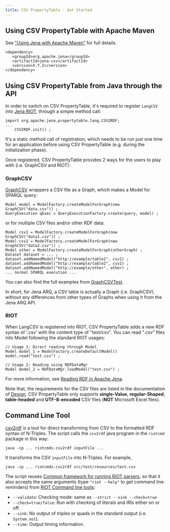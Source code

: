 ```yaml
---
title: CSV PropertyTable - Get Started
---
```


## Using CSV PropertyTable with Apache Maven

See ["Using Jena with Apache Maven"](/download/maven.html) for full details.

    <dependency>
       <groupId>org.apache.jena</groupId>
       <artifactId>jena-csv</artifactId>
       <version>X.Y.Z</version>
    </dependency>

## Using CSV PropertyTable from Java through the API

In order to switch on CSV PropertyTable, it's required to register `LangCSV` into [Jena RIOT](/documentation/io/), through a simple method call:

	import org.apache.jena.propertytable.lang.CSV2RDF;
	... 
        CSV2RDF.init() ;

It's a static method call of registration, which needs to be run just one time for an application before using CSV PropertyTable (e.g. during the initialization phase).

Once registered, CSV PropertyTable provides 2 ways for the users to play with (i.e. GraphCSV and RIOT):

### GraphCSV

[GraphCSV](https://github.com/apache/jena/tree/main/jena-csv/src/main/java/org/apache/jena/propertytable/graph/GraphCSV.java) wrappers a CSV file as a Graph, which makes a Model for SPARQL query:

    Model model = ModelFactory.createModelForGraph(new GraphCSV("data.csv")) ;
    QueryExecution qExec = QueryExecutionFactory.create(query, model) ;

or for multiple CSV files and/or other RDF data:
    
    Model csv1 = ModelFactory.createModelForGraph(new GraphCSV("data1.csv")) ;
    Model csv2 = ModelFactory.createModelForGraph(new GraphCSV("data2.csv")) ;
    Model other = ModelFactory.createModelForGraph(otherGraph) ;
    Dataset dataset = ... ;
    dataset.addNamedModel("http://example/table1", csv1) ;
    dataset.addNamedModel("http://example/table2", csv2) ;
    dataset.addNamedModel("http://example/other", other) ;
    ... normal SPARQL execution ...

You can also find the full examples from [GraphCSVTest](https://github.com/apache/jena/tree/main/jena-csv/src/test/java/org/apache/jena/propertytable/graph/GraphCSVTest.java).

In short, for Jena ARQ, a CSV table is actually a Graph (i.e. GraphCSV), without any differences from other types of Graphs when using it from the Jena ARQ API.

### RIOT

When LangCSV is registered into RIOT, CSV PropertyTable adds a new RDF syntax of '.csv' with the content type of "text/csv".
You can read ".csv" files into Model following the standard RIOT usages:

    // Usage 1: Direct reading through Model
    Model model_1 = ModelFactory.createDefaultModel()
    model.read("test.csv") ;
    
    // Usage 2: Reading using RDFDataMgr
    Model model_2 = RDFDataMgr.loadModel("test.csv") ;

For more information, see [Reading RDF in Apache Jena](/documentation/io/rdf-input.html).

Note that, the requirements for the CSV files are listed in the documentation of [Design](design.html). CSV PropertyTable only supports **single-Value**, **regular-Shaped**, **table-headed** and **UTF-8-encoded** CSV files (**NOT** Microsoft Excel files).

## Command Line Tool

[csv2rdf](https://github.com/apache/jena/tree/main/jena-csv/src/main/java/riotcmd/csv2rdf.java) is a tool for direct transforming from CSV to the formatted RDF syntax of N-Triples.
The script calls the `csv2rdf` java program in the `riotcmd` package in this way:

    java -cp ... riotcmdx.csv2rdf inputFile ...

It transforms the CSV `inputFile` into N-Triples. For example,

    java -cp ... riotcmdx.csv2rdf src/test/resources/test.csv

The script reuses [Common framework for running RIOT parsers](../io/index.html),
so that it also accepts the same arguments
(type `"riot --help"` to get command line reminders) from 
[RIOT Command line tools](/documentation/io/#command-line-tools):

-   `--validate`: Checking mode: same as `--strict --sink --check=true`
-   `--check=true/false`: Run with checking of literals and IRIs either on or off.
-   `--sink`: No output of triples or quads in the standard output (i.e. `System.out`).
-   `--time`: Output timing information.


